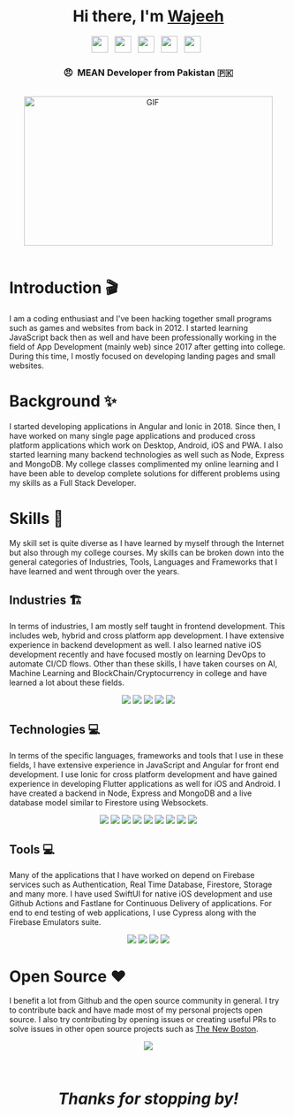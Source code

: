 <div align="center">
   <h1>Hi there, I'm <a href="https://wajeehmisbahkhan.com">Wajeeh</a>
   </h1>
</div>
<p align="center">
  <a href="https://linkedin.com/in/WajeehMisbahKhan"><img height="30" src="https://img.shields.io/badge/-LINKEDIN-0077B5?style=for-the-badge&logo=linkedin&logoColor=white"></a>&nbsp;&nbsp;
  <a href="https://upwork.com/freelancers/~01607bfc54f372b2a3"><img height="30" src="https://img.shields.io/badge/-UPWORK-73bb44?style=for-the-badge&logo=upwork&logoColor=white"></a>&nbsp;&nbsp;
  <a href="https://fiverr.com/users/wajeeh_"><img height="30" src="https://img.shields.io/badge/-FIVERR-00b22d?style=for-the-badge&logo=fiverr&logoColor=white"></a>&nbsp;&nbsp;
  <a href="https://www.peopleperhour.com/freelancer/technology-programming/wajeeh-khan-mean-stack-developer-with-firebase-zmmwyqq"><img height="30" src="https://img.shields.io/badge/-People Per Hour-ee7200?style=for-the-badge&logoColor=white"></a>&nbsp;&nbsp;
  <a href="https://github.com/wajeehmisbahkhan"><img height="30" src="https://img.shields.io/badge/-GITHUB-333?style=for-the-badge&logo=github&logoColor=white"></a>&nbsp;&nbsp;
</p>
<div align="center">
<h3>😠 &nbsp;MEAN Developer from Pakistan 🇵🇰</h3>
</div>
<br />
<div align="center">
  <img height="270px" width="450px" alt="GIF" src="https://media.giphy.com/media/26tn33aiTi1jkl6H6/source.gif" />
</div>
<br />
<div align="left">
  <h1>Introduction 🎬</h1>
  <p>
    I am a coding enthusiast and I've been hacking together small programs such as games and websites from back in 2012. I started learning JavaScript back then as well and have been professionally working in the field of App Development (mainly web) since 2017 after getting into college. During this time, I mostly focused on developing landing pages and small websites.
  </p>
  <h1>Background ✨</h1>
  <p>
    I started developing applications in Angular and Ionic in 2018. Since then, I have worked on many single page applications and produced cross platform applications which work on Desktop, Android, iOS and PWA. I also started learning many backend technologies as well such as Node, Express and MongoDB. My college classes complimented my online learning and I have been able to develop complete solutions for different problems using my skills as a Full Stack Developer.
  </p>
  <h1>Skills 👾</h1>
  <p>
    My skill set is quite diverse as I have learned by myself through the Internet but also through my college courses. My skills can be broken down into the general categories of Industries, Tools, Languages and Frameworks that I have learned and went through over the years.
  </p>
  <h2>Industries 🏗</h2>
  <p>
    In terms of industries, I am mostly self taught in frontend development. This includes web, hybrid and cross platform app development. I have extensive experience in backend development as well. I also learned native iOS development recently and have focused mostly on learning DevOps to automate CI/CD flows. Other than these skills, I have taken courses on AI, Machine Learning and BlockChain/Cryptocurrency in college and have learned a lot about these fields.
  </p>
  <p align="center">
    <img src="https://img.shields.io/badge/-Full Stack Development-000000?style=for-the-badge">
    <img src="https://img.shields.io/badge/-Cross Platform Development-000000?style=for-the-badge">
    <img src="https://img.shields.io/badge/-DevOps-000000?style=for-the-badge">
    <img src="https://img.shields.io/badge/-AI & Machine Learning-000000?style=for-the-badge">
    <img src="https://img.shields.io/badge/-BlockChain & Cryptocurrency-000000?style=for-the-badge">
  </p>
  <h2>Technologies 💻</h2>
  <p>
    In terms of the specific languages, frameworks and tools that I use in these fields, I have extensive experience in JavaScript and Angular for front end development. I use Ionic for cross platform development and have gained experience in developing Flutter applications as well for iOS and Android. I have created a backend in Node, Express and MongoDB and a live database model similar to Firestore using Websockets.
  </p>
  <p align="center">
    <img src="https://img.shields.io/badge/-HTML5-000000?style=for-the-badge&logo=html5">
    <img src="https://img.shields.io/badge/-SASS-000000?style=for-the-badge&logo=sass">
    <img src="https://img.shields.io/badge/-TypeScript-000000?style=for-the-badge&logo=typescript">
    <img src="https://img.shields.io/badge/-Angular-000000?style=for-the-badge&logo=angular">
    <img src="https://img.shields.io/badge/-Ionic-000000?style=for-the-badge&logo=ionic">
    <img src="https://img.shields.io/badge/-Flutter-000000?style=for-the-badge&logo=flutter">
    <img src="https://img.shields.io/badge/-Express-000000?style=for-the-badge&logo=express">
    <img src="https://img.shields.io/badge/-MongoDB-000000?style=for-the-badge&logo=mongodb">
    <img src="https://img.shields.io/badge/-WebRTC-000000?style=for-the-badge&logo=webrtc">
  </p>
  <h2>Tools 💻</h2>
  <p>
    Many of the applications that I have worked on depend on Firebase services such as Authentication, Real Time Database, Firestore, Storage and many more. I have used SwiftUI for native iOS development and use Github Actions and Fastlane for Continuous Delivery of applications. For end to end testing of web applications, I use Cypress along with the Firebase Emulators suite.
  </p>
  <p align="center">
    <img src="https://img.shields.io/badge/-Firebase-000000?style=for-the-badge&logo=firebase">
    <img src="https://img.shields.io/badge/-Github Actions-000000?style=for-the-badge&logo=github">
    <img src="https://img.shields.io/badge/-Fastlane-000000?style=for-the-badge&logo=fastlane">
    <img src="https://img.shields.io/badge/-Cypress-000000?style=for-the-badge&logo=cypress">
  </p>
  <h1>Open Source ❤️</h1>
  <p>
    I benefit a lot from Github and the open source community in general. I try to contribute back and have made most of my personal projects open source. I also try contributing by opening issues or creating useful PRs to solve issues in other open source projects such as <a href="https://github.com/thenewboston-developers/Website">The New Boston</a>.
  </p>
</div>
<p align="center" >
  <a href="https://github.com/anuraghazra/github-readme-stats"> 
    <img src="https://github-readme-stats.vercel.app/api?username=wajeehmisbahkhan&&show_icons=true&theme=radical"/>
  </a>
</p>
<br />
<h1 align="center"><i>Thanks for stopping by!</i></h1>
